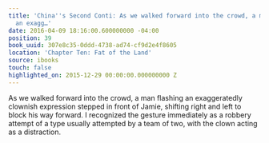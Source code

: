 ```yaml
---
title: 'China''s Second Conti: As we walked forward into the crowd, a man flashing
  an exagg…'
date: 2016-04-09 18:16:00.600000000 -04:00
position: 39
book_uuid: 307e8c35-0ddd-4738-ad74-cf9d2e4f8605
location: 'Chapter Ten: Fat of the Land'
source: ibooks
touch: false
highlighted_on: 2015-12-29 00:00:00.000000000 Z
---
```


As we walked forward into the crowd, a man flashing an exaggeratedly clownish expression stepped in front of Jamie, shifting right and left to block his way forward. I recognized the gesture immediately as a robbery attempt of a type usually attempted by a team of two, with the clown acting as a distraction.